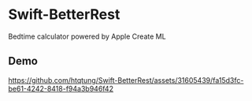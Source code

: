 # Swift-BetterRest
Bedtime calculator powered by Apple Create ML


## Demo

https://github.com/htqtung/Swift-BetterRest/assets/31605439/fa15d3fc-be61-4242-8418-f94a3b946f42

